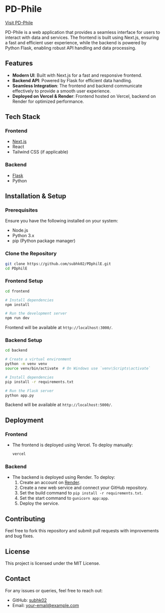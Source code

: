 # PD-Phile

[Visit PD-Phile](https://pd-phile.vercel.app/)

PD-Phile is a web application that provides a seamless interface for users to interact with data and services. The frontend is built using Next.js, ensuring a fast and efficient user experience, while the backend is powered by Python Flask, enabling robust API handling and data processing.

## Features

- **Modern UI**: Built with Next.js for a fast and responsive frontend.
- **Backend API**: Powered by Flask for efficient data handling.
- **Seamless Integration**: The frontend and backend communicate effectively to provide a smooth user experience.
- **Deployed on Vercel & Render**: Frontend hosted on Vercel, backend on Render for optimized performance.

## Tech Stack

### Frontend

- [Next.js](https://nextjs.org/)
- React
- Tailwind CSS (if applicable)

### Backend

- [Flask](https://flask.palletsprojects.com/)
- Python

## Installation & Setup

### Prerequisites

Ensure you have the following installed on your system:

- Node.js
- Python 3.x
- pip (Python package manager)

### Clone the Repository

```sh
git clone https://github.com/subhk02/PDphilE.git
cd PDphilE
```

### Frontend Setup

```sh
cd frontend

# Install dependencies
npm install

# Run the development server
npm run dev
```

Frontend will be available at `http://localhost:3000/`.

### Backend Setup

```sh
cd backend

# Create a virtual environment
python -m venv venv
source venv/bin/activate  # On Windows use `venv\Scripts\activate`

# Install dependencies
pip install -r requirements.txt

# Run the Flask server
python app.py
```

Backend will be available at `http://localhost:5000/`.

## Deployment

### Frontend

- The frontend is deployed using Vercel. To deploy manually:
  ```sh
  vercel
  ```

### Backend

- The backend is deployed using Render. To deploy:
  1. Create an account on [Render](https://render.com/).
  2. Create a new web service and connect your GitHub repository.
  3. Set the build command to `pip install -r requirements.txt`.
  4. Set the start command to `gunicorn app:app`.
  5. Deploy the service.

## Contributing

Feel free to fork this repository and submit pull requests with improvements and bug fixes.

## License

This project is licensed under the MIT License.

## Contact

For any issues or queries, feel free to reach out:

- GitHub: [subhk02](https://github.com/subhk02)
- Email: [your-email@example.com](mailto\:your-email@example.com)

